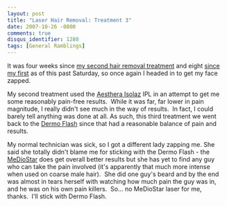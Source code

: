 ```yaml
---
layout: post
title: "Laser Hair Removal: Treatment 3"
date: 2007-10-26 -0800
comments: true
disqus_identifier: 1280
tags: [General Ramblings]
---
```

It was four weeks since [my second hair removal
treatment](/archive/2007/09/25/laser-hair-removal-treatment-2.aspx) and
eight [since my
first](/archive/2007/08/27/laser-hair-removal-treatment-1.aspx) as of
this past Saturday, so once again I headed in to get my face zapped.

My second treatment used the [Aesthera Isolaz](http://www.isolaz.com/)
IPL in an attempt to get me some reasonably pain-free results.  While it
was far, far lower in pain magnitude, I really didn't see much in the
way of results.  In fact, I could barely tell anything was done at all.
As such, this third treatment we went back to the [Dermo
Flash](http://sanadome.nl/sanadomeEN/health/dermoflash.html) since that
had a reasonable balance of pain and results.

My normal technician was sick, so I got a different lady zapping me.
She said she totally didn't blame me for sticking with the Dermo Flash -
the [MeDioStar](http://www.medsurgeadvances.com/mediostar_xt.php) does
get overall better results but she has yet to find any guy who can take
the pain involved (it's apparently that much more intense when used on
coarse male hair).  She did one guy's beard and by the end was almost in
tears herself with watching how much pain the guy was in, and he was on
his own pain killers.  So... no MeDioStar laser for me, thanks.  I'll
stick with Dermo Flash.
